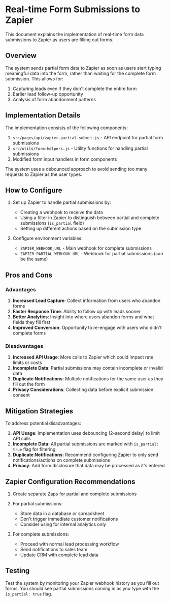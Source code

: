 # Real-time Form Submissions to Zapier

This document explains the implementation of real-time form data submissions to Zapier as users are filling out forms.

## Overview

The system sends partial form data to Zapier as soon as users start typing meaningful data into the form, rather than waiting for the complete form submission. This allows for:

1. Capturing leads even if they don't complete the entire form
2. Earlier lead follow-up opportunity
3. Analysis of form abandonment patterns

## Implementation Details

The implementation consists of the following components:

1. `src/pages/api/zapier-partial-submit.js` - API endpoint for partial form submissions
2. `src/utils/form-helpers.js` - Utility functions for handling partial submissions
3. Modified form input handlers in form components

The system uses a debounced approach to avoid sending too many requests to Zapier as the user types.

## How to Configure

1. Set up Zapier to handle partial submissions by:
   - Creating a webhook to receive the data
   - Using a filter in Zapier to distinguish between partial and complete submissions (`is_partial` field)
   - Setting up different actions based on the submission type

2. Configure environment variables:
   - `ZAPIER_WEBHOOK_URL` - Main webhook for complete submissions
   - `ZAPIER_PARTIAL_WEBHOOK_URL` - Webhook for partial submissions (can be the same)

## Pros and Cons

### Advantages

1. **Increased Lead Capture**: Collect information from users who abandon forms
2. **Faster Response Time**: Ability to follow up with leads sooner
3. **Better Analytics**: Insight into where users abandon forms and what fields they fill first
4. **Improved Conversion**: Opportunity to re-engage with users who didn't complete forms

### Disadvantages

1. **Increased API Usage**: More calls to Zapier which could impact rate limits or costs
2. **Incomplete Data**: Partial submissions may contain incomplete or invalid data
3. **Duplicate Notifications**: Multiple notifications for the same user as they fill out the form
4. **Privacy Considerations**: Collecting data before explicit submission consent

## Mitigation Strategies

To address potential disadvantages:

1. **API Usage**: Implementation uses debouncing (2-second delay) to limit API calls
2. **Incomplete Data**: All partial submissions are marked with `is_partial: true` flag for filtering
3. **Duplicate Notifications**: Recommend configuring Zapier to only send notifications/actions on complete submissions
4. **Privacy**: Add form disclosure that data may be processed as it's entered

## Zapier Configuration Recommendations

1. Create separate Zaps for partial and complete submissions
2. For partial submissions:
   - Store data in a database or spreadsheet
   - Don't trigger immediate customer notifications
   - Consider using for internal analytics only

3. For complete submissions:
   - Proceed with normal lead processing workflow
   - Send notifications to sales team
   - Update CRM with complete lead data

## Testing

Test the system by monitoring your Zapier webhook history as you fill out forms. You should see partial submissions coming in as you type with the `is_partial: true` flag. 
